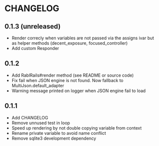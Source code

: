 # CHANGELOG

## 0.1.3 (unreleased)
  * Render correcly when variables are not passed via the assigns ivar but as helper methods
    (decent_exposure, focused_controller)
  * Add custom Responder

## 0.1.2
  * Add RablRails#render method (see README or source code)
  * Fix fail when JSON engine is not found. Now fallback to MultiJson.default_adapter
  * Warning message printed on logger when JSON engine fail to load

## 0.1.1

  * Add CHANGELOG
  * Remove unnused test in loop
  * Speed up rendering by not double copying variable from context
  * Rename private variable to avoid name conflict
  * Remove sqlite3 development dependency